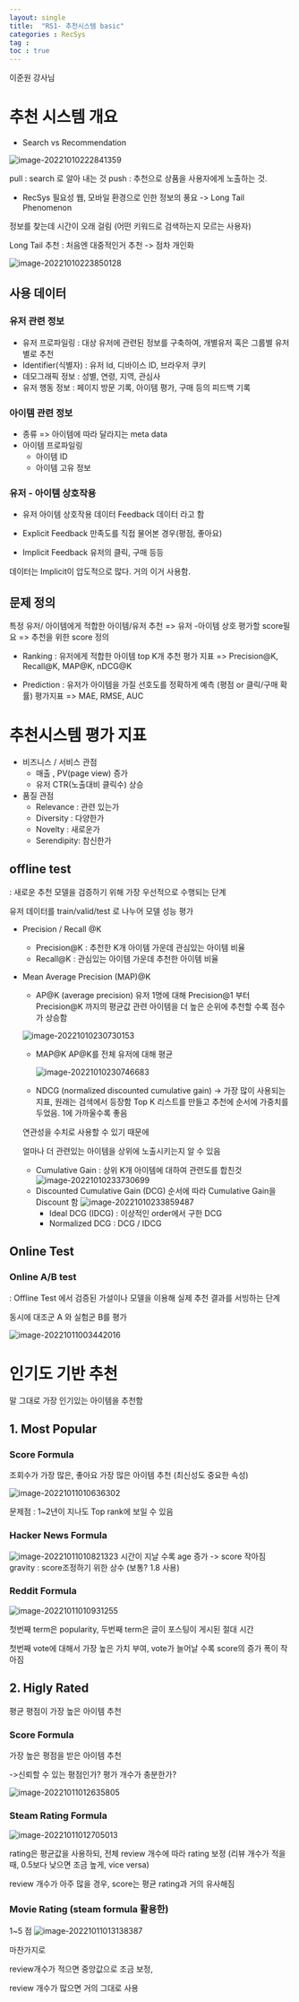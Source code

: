 ```yaml
---
layout: single
title:  "RS1- 추천시스템 basic"
categories : RecSys
tag : 
toc : true
---
```


이준원 강사님

# 추천 시스템 개요

+ Search vs Recommendation

![image-20221010222841359](/images/2022-10-10-RecSys1/image-20221010222841359.png)

 pull : search 로 알아 내는 것
 push : 추천으로 상품을 사용자에게 노출하는 것.

+ RecSys 필요성
웹, 모바일 환경으로 인한 정보의 풍요
 -> Long Tail Phenomenon

정보를 찾는데 시간이 오래 걸림 (어떤 키워드로 검색하는지 모르는 사용자)


Long Tail 추천
 : 처음엔 대중적인거 추천 -> 점차 개인화

![image-20221010223850128](/images/2022-10-10-RecSys1/image-20221010223850128.png)

## 사용 데이터

### 유저 관련 정보
+ 유저 프로파일링
: 대상 유저에 관련된 정보를 구축하여, 개별유저 혹은 그룹별 유저 별로 추천
+ Identifier(식별자) : 유저 Id, 디바이스 ID, 브라우저 쿠키
+ 데모그래픽 정보 : 성별, 연령, 지역, 관심사
+ 유저 행동 정보 :  페이지 방문 기록, 아이템 평가, 구매 등의 피드백 기록

### 아이템 관련 정보
+ 종류
=>  아이템에 따라 달라지는 meta data
+ 아이템 프로파일링
	+ 아이템 ID
	+ 아이템 고유 정보

### 유저 - 아이템 상호작용 
+ 유저 아이템 상호작용 데이터
Feedback 데이터 라고 함

+ Explicit Feedback
만족도를 직접 물어본 경우(평점, 좋아요)
+ Implicit Feedback
유저의 클릭, 구매 등등

데이터는 Implicit이 압도적으로 많다. 거의 이거 사용함.


## 문제 정의

특정 유저/ 아이템에게 적합한 아이템/유저 추천
 =>
유저 -아이템 상호 평가할 score필요
 =>
추천을 위한 score 정의


+ Ranking : 유저에게 적합한 아이템 top K개 추천
평가 지표 => Precision@K, Recall@K, MAP@K, nDCG@K

+ Prediction : 유저가 아이템을 가질 선호도를 정확하게 예측 (평점 or 클릭/구매 확률)
평가지표 => MAE, RMSE, AUC


# 추천시스템 평가 지표
+ 비즈니스 / 서비스 관점
	+ 매출 , PV(page view) 증가
	+ 유저 CTR(노출대비 클릭수) 상승
+ 품질 관점
	+ Relevance : 관련 있는가
	+ Diversity    : 다양한가
	+ Novelty      : 새로운가 
	+ Serendipity: 참신한가


## offline test
: 새로운 추천 모델을 검증하기 위해 가장 우선적으로 수행되는 단계

유저 데이터를 train/valid/test 로 나누어 모델 성능 평가

+ Precision / Recall @K
	+ Precision@K : 추천한 K개 아이템 가운데 관심있는 아이템 비율
	+ Recall@K       : 관심있는 아이템 가운데 추천한 아이템 비율
	
+ Mean Average Precision (MAP)@K
	+  AP@K (average precision)
	유저 1명에 대해 Precision@1 부터 Precision@K 까지의 평균값
	 관련 아이템을 더 높은 순위에 추천할 수록 점수가 상승함
	
	![image-20221010230730153](/images/2022-10-10-RecSys1/image-20221010230730153.png)
	
	+ MAP@K 
	  AP@K를 전체 유저에 대해 평균
	
	  ![image-20221010230746683](/images/2022-10-10-RecSys1/image-20221010230746683.png)

	+ NDCG (normalized discounted cumulative gain)
	-> 가장 많이 사용되는 지표, 원래는 검색에서 등장함
	Top K 리스트를 만들고 추천에 순서에 가중치를 두었음. 1에 가까울수록 좋음
	
	연관성을 수치로 사용할 수 있기 때문에
	
	얼마나 더 관련있는 아이템을 상위에 노출시키는지 알 수 있음
	
	- Cumulative Gain 
		: 상위 K개 아이템에 대하여 관련도를 합친것
		![image-20221010233730699](/images/2022-10-10-RecSys1/image-20221010233730699.png)
	- Discounted Cumulative Gain (DCG)
		순서에 따라 Cumulative Gain을 Discount 함
		![image-20221010233859487](/images/2022-10-10-RecSys1/image-20221010233859487.png)
		- Ideal DCG (IDCG)
		: 이상적인 order에서 구한 DCG
		- Normalized DCG
		: DCG / IDCG

## Online Test 

### Online A/B test
: Offline Test 에서 검증된 가설이나 모델을 이용해 실제 추천 결과를 서빙하는 단계

동시에 대조군 A 와 실험군 B를 평가

![image-20221011003442016](/images/2022-10-10-RecSys1/image-20221011003442016.png)


# 인기도 기반 추천
말 그대로 가장 인기있는 아이템을 추천함

## 1. Most Popular

### Score Formula
조회수가 가장 많은, 좋아요 가장 많은 아이템 추천 (최신성도 중요한 속성)

![image-20221011010636302](/images/2022-10-10-RecSys1/image-20221011010636302.png)

문제점 : 1~2년이 지나도 Top rank에 보일 수 있음

### Hacker News Formula

![image-20221011010821323](/images/2022-10-10-RecSys1/image-20221011010821323.png)
시간이 지날 수록 age 증가 -> score 작아짐
gravity : score조정하기 위한 상수 (보통? 1.8 사용)

### Reddit Formula

![image-20221011010931255](/images/2022-10-10-RecSys1/image-20221011010931255.png)

첫번째 term은 popularity, 두번째 term은 글이 포스팅이 게시된 절대 시간

첫번째 vote에 대해서 가장 높은 가치 부여, vote가 늘어날 수록 score의 증가 폭이 작아짐

## 2. Higly Rated

평균 평점이 가장 높은 아이템 추천

### Score Formula
가장 높은 평점을 받은 아이템 추천

->신뢰할 수 있는 평점인가? 평가 개수가 충분한가?

![image-20221011012635805](/images/2022-10-10-RecSys1/image-20221011012635805.png)

### Steam Rating Formula

![image-20221011012705013](/images/2022-10-10-RecSys1/image-20221011012705013.png)

rating은 평균값을 사용하되, 전체 review 개수에 따라 rating 보정
 (리뷰 개수가 적을 때, 0.5보다 낮으면 조금 높게, vice versa)

review 개수가 아주 많을 경우, score는 평균 rating과 거의 유사해짐


### Movie Rating (steam formula 활용한)
1~5 점
![image-20221011013138387](/images/2022-10-10-RecSys1/image-20221011013138387.png)


마찬가지로

review개수가 적으면 중앙값으로 조금 보정,

review 개수가 많으면 거의 그대로 사용